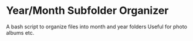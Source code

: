 # Year/Month Subfolder Organizer
A bash script to organize files into month and year folders
Useful for photo albums etc.

